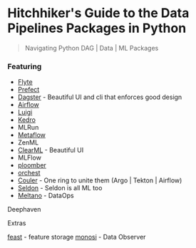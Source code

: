 # Hitchhiker's Guide to the Data Pipelines Packages in Python
> Navigating Python DAG | Data | ML Packages

### Featuring
* [Flyte](https://github.com/flyteorg/flyte)
* [Prefect](https://github.com/PrefectHQ/prefect)
* [Dagster](https://github.com/dagster-io/dagster) - Beautiful UI and cli that enforces good design 
* [Airflow](https://github.com/apache/airflow)
* [Luigi](https://github.com/spotify/luigi)
* [Kedro](https://github.com/kedro-org/kedro)
* MLRun
* [Metaflow](https://github.com/Netflix/metaflow)
* ZenML
* [ClearML](https://github.com/allegroai/clearml) - Beautiful UI
* MLFlow 
* [ploomber](https://github.com/ploomber/ploomber)
* [orchest](https://github.com/orchest/orchest)
* [Couler](https://github.com/couler-proj/couler) - One ring to unite them (Argo | Tekton | Airflow)
* [Seldon](https://github.com/SeldonIO/seldon-core) - Seldon is all ML too
* [Meltano](https://github.com/meltano/meltano) - DataOps


Deephaven

Extras

[feast](https://github.com/feast-dev/feast) - feature storage
[monosi](https://github.com/monosidev/monosi) - Data Observer 

